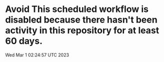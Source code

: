 # Avoid This scheduled workflow is disabled because there hasn't been activity in this repository for at least 60 days.
Wed Mar  1 02:24:57 UTC 2023
